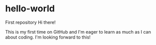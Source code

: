 # hello-world
First repository
Hi there!

This is my first time on GitHub and I'm eager to learn as much as I can about coding. I'm looking forward to this!

